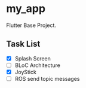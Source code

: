 # my_app

Flutter Base Project.

## Task List

- [x] Splash Screen
- [ ] BLoC Architecture
- [x] JoyStick
- [ ] ROS send topic messages